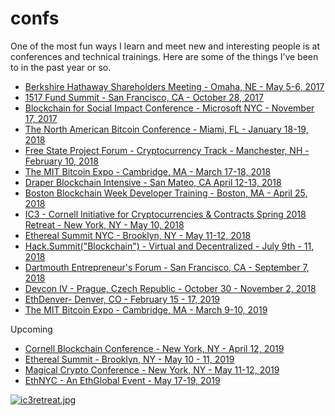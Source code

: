 # confs
One of the most fun ways I learn and meet new and interesting people is at conferences and technical trainings. Here are some of the things I’ve been to in the past year or so.

 * [Berkshire Hathaway Shareholders Meeting - Omaha, NE - May 5-6, 2017](http://www.berkshirehathaway.com/meet01/2017Meetinginfo.pdf)
 * [1517 Fund Summit - San Francisco, CA - October 28, 2017](http://www.1517fund.com/)
 * [Blockchain for Social Impact Conference - Microsoft NYC - November 17, 2017](https://www.eventbrite.com/e/blockchain-for-social-impact-conference-tickets-38602836122)
 * [The North American Bitcoin Conference - Miami, FL - January 18-19, 2018](https://btcmiami.com/)
 * [Free State Project Forum - Cryptocurrency Track - Manchester, NH - February 10, 2018](https://nhlibertyforum.com/)
 * [The MIT Bitcoin Expo - Cambridge, MA - March 17-18, 2018](http://mitbitcoinexpo.org/)
 * [Draper Blockchain Intensive - San Mateo, CA April 12-13, 2018](https://www.draperuniversity.com/executive-blockchain-program/)
 * [Boston Blockchain Week Developer Training - Boston, MA - April 25, 2018](https://developer-training.pillar.vc/)
 * [IC3 - Cornell Initiative for Cryptocurrencies & Contracts Spring 2018 Retreat - New York, NY - May 10, 2018](http://www.initc3.org/)
 * [Ethereal Summit NYC - Brooklyn, NY - May 11-12, 2018](https://etherealsummit.com/)
 * [Hack.Summit("Blockchain") - Virtual and Decentralized - July 9th - 11, 2018](https://hacksummit.org/)
 * [Dartmouth Entrepreneur's Forum - San Francisco, CA - September 7, 2018](https://dartmouthentrepreneursforum.splashthat.com/)
 * [Devcon IV - Prague, Czech Republic - October 30 - November 2, 2018](https://devcon4.ethereum.org/)
 * [EthDenver- Denver, CO - February 15 - 17, 2019](http://ethdenver.com/)
 * [The MIT Bitcoin Expo - Cambridge, MA - March 9-10, 2019](http://mitbitcoinexpo.org/)
 
 Upcoming
  * [Cornell Blockchain Conference - New York, NY - April 12, 2019](https://www.cbspringconference.org/)
  * [Ethereal Summit - Brooklyn, NY - May 10 - 11, 2019](https://etherealsummit.com/)
  * [Magical Crypto Conference - New York, NY - May 11-12, 2019](https://magicalcryptoconference.com)
  * [EthNYC - An EthGlobal Event - May 17-19, 2019](https://ethglobal.co/)
  
 
[![ic3retreat.jpg](https://s7.postimg.cc/ooccxqv3f/ic3retreat.jpg)](https://postimg.cc/image/bk6sl231j/)
